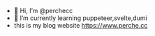 - 👋 Hi, I’m @perchecc
- 🌱 I’m currently learning puppeteer,svelte,dumi
- this is my blog website <https://www.perche.cc>

<!---
perchecc/perchecc is a ✨ special ✨ repository because its `README.md` (this file) appears on your GitHub profile.
You can click the Preview link to take a look at your changes.
--->
